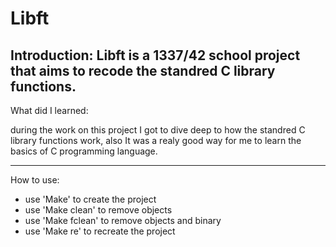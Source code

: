 Libft
=====

Introduction:
  Libft is a 1337/42 school project that aims to recode the standred C library functions.
----------------------
What did I learned:

  during the work on this project I got to dive deep to how the standred C library functions work, also It was a realy good way for me to learn the basics   of C programming language.

-------------
How to use:
- use 'Make' to create the project
- use 'Make clean' to remove objects
- use 'Make fclean' to remove objects and binary
- use 'Make re' to recreate the project
